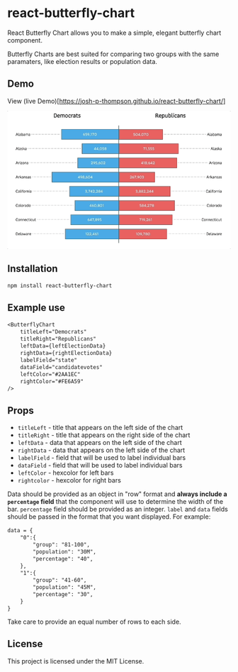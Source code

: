 # react-butterfly-chart

React Butterfly Chart allows you to make a simple, elegant butterfly chart component. 

Butterfly Charts are best suited for comparing two groups with the same paramaters, like election results or population data.

## Demo

View (live Demo)[https://josh-p-thompson.github.io/react-butterfly-chart/]

![](demo_gif.gif)

## Installation

```
npm install react-butterfly-chart
```

## Example use

```
<ButterflyChart
    titleLeft="Democrats"
    titleRight="Republicans"
    leftData={leftElectionData}
    rightData={rightElectionData}
    labelField="state"
    dataField="candidatevotes"
    leftColor="#2AA1EC" 
    rightColor="#FE6A59"
/>
```

## Props
 * ```titleLeft``` - title that appears on the left side of the chart
 * ```titleRight``` - title that appears on the right side of the chart
 * ```leftData``` - data that appears on the left side of the chart
 * ```rightData``` - data that appears on the left side of the chart
 * ```labelField``` - field that will be used to label individual bars
 * ```dataField``` - field that will be used to label individual bars
 * ```leftColor``` - hexcolor for left bars
 * ```rightcolor``` - hexcolor for right bars
   
Data should be provided as an object in "row" format and **always include a ```percentage``` field** that the component will use to determine the width of the bar. ```percentage``` field should be provided as an integer. ```label``` and ```data``` fields should be passed in the format that you want displayed. For example: 
```
data = {
    "0":{
        "group": "81-100", 
        "population": "30M",
        "percentage": "40",
    },
    "1":{
        "group": "41-60", 
        "population": "45M",
        "percentage": "30",
    }
}
```
Take care to provide an equal number of rows to each side.  

## License

This project is licensed under the MIT License.